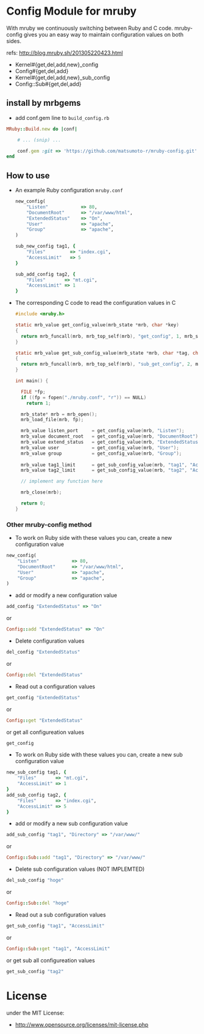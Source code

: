 # Config Module for mruby
With mruby we continuously switching between Ruby and C code. mruby-config gives you an easy way to maintain configuration values on both sides.

refs: http://blog.mruby.sh/201305220423.html

 - Kernel#{get,del,add,new}_config
 - Config#{get,del,add}
 - Kernel#{get,del,add,new}_sub_config
 - Config::Sub#{get,del,add}

## install by mrbgems
 - add conf.gem line to `build_config.rb`
```ruby
MRuby::Build.new do |conf|

    # ... (snip) ...

    conf.gem :git => 'https://github.com/matsumoto-r/mruby-config.git'
end
```

## How to use
 - An example Ruby configuration ```mruby.conf```

    ```ruby
    new_config(
        "Listen"            => 80,
        "DocumentRoot"      => "/var/www/html",
        "ExtendedStatus"    => "On",
        "User"              => "apache",
        "Group"             => "apache",
    )
    
    sub_new_config tag1, {
        "Files"         => "index.cgi",
        "AccessLimit"   => 5
    }
    
    sub_add_config tag2, {
        "Files"       => "mt.cgi",
        "AccessLimit" => 1
    }
    ```


 - The corresponding C code to read the configuration values in C

    ```c
    #include <mruby.h>
    
    static mrb_value get_config_value(mrb_state *mrb, char *key)
    {
      return mrb_funcall(mrb, mrb_top_self(mrb), "get_config", 1, mrb_str_new_cstr(mrb, key));
    }
    
    static mrb_value get_sub_config_value(mrb_state *mrb, char *tag, char *key)
    {
      return mrb_funcall(mrb, mrb_top_self(mrb), "sub_get_config", 2, mrb_str_new_cstr(mrb, tag)), mrb_str_new_cstr(mrb, key));
    }
    
    int main() {
    
      FILE *fp;
      if ((fp = fopen("./mruby.conf", "r")) == NULL)
        return 1;
    
      mrb_state* mrb = mrb_open();
      mrb_load_file(mrb, fp);
    
      mrb_value listen_port     = get_config_value(mrb, "Listen");
      mrb_value document_root   = get_config_value(mrb, "DocumentRoot");
      mrb_value extend_status   = get_config_value(mrb, "ExtendedStatus");
      mrb_value user            = get_config_value(mrb, "User");
      mrb_value group           = get_config_value(mrb, "Group");
      
      mrb_value tag1_limit      = get_sub_config_value(mrb, "tag1", "AccessLimit");
      mrb_value tag2_limit      = get_sub_config_value(mrb, "tag2", "AccessLimit");
    
      // implement any function here
    
      mrb_close(mrb);
    
      return 0;
    }
    ```

### Other mruby-config method
 - To work on Ruby side with these values you can, create a new configuration value
```ruby
new_config(
    "Listen"            => 80,
    "DocumentRoot"      => "/var/www/html",
    "User"              => "apache",
    "Group"             => "apache",
)
```

 - add or modify a new configuration value
```ruby
add_config "ExtendedStatus" => "On"
```
or
```ruby
Config::add "ExtendedStatus" => "On"
```

 - Delete configuration values
```ruby
del_config "ExtendedStatus"
```
or
```ruby
Config::del "ExtendedStatus"
```

 - Read out a configuration values
```ruby
get_config "ExtendedStatus"
```
or
```ruby
Config::get "ExtendedStatus"
```

or get all configureation values
```ruby
get_config
```

 - To work on Ruby side with these values you can, create a new sub configuration value
```ruby
new_sub_config tag1, {
    "Files"       => "mt.cgi",
    "AccessLimit" => 1
}
add_sub_config tag2, {
    "Files"       => "index.cgi",
    "AccessLimit" => 5
}
```

 - add or modify a new sub configuration value
```ruby
add_sub_config "tag1", "Directory" => "/var/www/"
```
or
```ruby
Config::Sub::add "tag1", "Directory" => "/var/www/"
```

 - Delete sub configuration values (NOT IMPLEMTED)
```ruby
del_sub_config "hoge"
```
or
```ruby
Config::Sub::del "hoge"
```

 - Read out a sub configuration values
```ruby
get_sub_config "tag1", "AccessLimit"
```
or
```ruby
Config::Sub::get "tag1", "AccessLimit"
```
or get sub all configureation values
```ruby
get_sub_config "tag2"
```

# License
under the MIT License:

* http://www.opensource.org/licenses/mit-license.php


